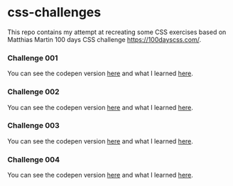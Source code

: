 # css-challenges

This repo contains my attempt at recreating some CSS exercises based on Matthias Martin 100 days CSS challenge <https://100dayscss.com/>. 

### Challenge 001
You can see the codepen version [here](https://codepen.io/anylerolero/full/MXxXaB) and what I learned [here](https://github.com/anyruizd/cm-challenges/tree/master/001#what-i-learned).

### Challenge 002
You can see the codepen version [here](https://codepen.io/anylerolero/full/gjgqGd/) and what I learned [here](https://github.com/anyruizd/cm-challenges/tree/master/002#what-i-learned).

### Challenge 003
You can see the codepen version [here](https://codepen.io/anylerolero/full/wEGRMG) and what I learned [here](https://github.com/anyruizd/cm-challenges/tree/master/003#what-i-learned).

### Challenge 004
You can see the codepen version [here](https://codepen.io/anylerolero/full/yxvxRg/) and what I learned [here](https://github.com/anyruizd/cm-challenges/tree/master/004#what-i-learned). 
